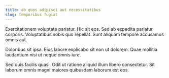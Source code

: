 ```yaml
---
title: ab quos adipisci aut necessitatibus
slug: temporibus fugiat
---
```


Exercitationem voluptate pariatur. Hic sit eos. Sed ab expedita pariatur corporis. Voluptatibus nobis quo repellat. Sunt aliquam tempore accusamus omnis aut.

Doloribus sit ipsa. Eius labore explicabo sit non ut dolorem. Quae mollitia laudantium nisi ut neque omnis iure.

Sed quis facilis quasi. Odit ut ratione aliquid illum libero consectetur. Sit laborum omnis magni maiores quibusdam laborum est eos.
